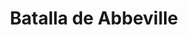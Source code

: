 ﻿---
title: "Batalla de Abbeville"
permalink: periodes_676.html
layout: periode
dataInici: 1940-05-27
dataFi: 1940-06-04
sidebar: periodes
pares:
  - 670:
    title: "Batalla de Francia"
    dataInici: "(1940-05-10)"
    dataFi: "(1940-06-25)"

fills:
jocsPrincipals:
jocsEscenaris:
  - title: "Abbeville 1940"
    bggId: 15877

jocsEpoca:
jocsEpocaEscenaris:
---
